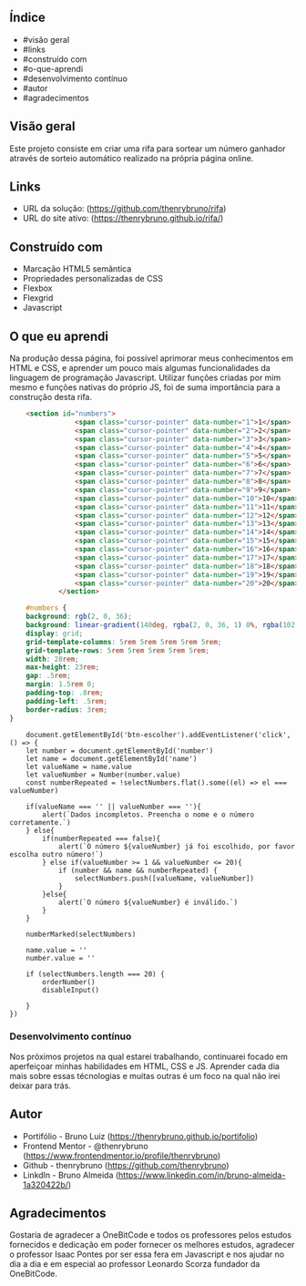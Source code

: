 ## Índice

- #visão geral
- #links
- #construído com
- #o-que-aprendi
- #desenvolvimento contínuo
- #autor
- #agradecimentos

## Visão geral

Este projeto consiste em criar uma rifa para sortear um número ganhador através de sorteio automático realizado na própria página online.

## Links

- URL da solução: (https://github.com/thenrybruno/rifa)
- URL do site ativo: (https://thenrybruno.github.io/rifa/)

## Construído com

- Marcação HTML5 semântica
- Propriedades personalizadas de CSS
- Flexbox
- Flexgrid
- Javascript

## O que eu aprendi

Na produção dessa página, foi possível aprimorar meus conhecimentos em HTML e CSS, e aprender um pouco mais algumas funcionalidades da linguagem de programação Javascript. Utilizar funções criadas por mim mesmo e funções nativas do próprio JS, foi de suma importância para a construção desta rifa.

```html
    <section id="numbers">
                <span class="cursor-pointer" data-number="1">1</span>
                <span class="cursor-pointer" data-number="2">2</span>
                <span class="cursor-pointer" data-number="3">3</span>
                <span class="cursor-pointer" data-number="4">4</span>
                <span class="cursor-pointer" data-number="5">5</span>
                <span class="cursor-pointer" data-number="6">6</span>
                <span class="cursor-pointer" data-number="7">7</span>
                <span class="cursor-pointer" data-number="8">8</span>
                <span class="cursor-pointer" data-number="9">9</span>
                <span class="cursor-pointer" data-number="10">10</span>
                <span class="cursor-pointer" data-number="11">11</span>
                <span class="cursor-pointer" data-number="12">12</span>
                <span class="cursor-pointer" data-number="13">13</span>
                <span class="cursor-pointer" data-number="14">14</span>
                <span class="cursor-pointer" data-number="15">15</span>
                <span class="cursor-pointer" data-number="16">16</span>
                <span class="cursor-pointer" data-number="17">17</span>
                <span class="cursor-pointer" data-number="18">18</span>
                <span class="cursor-pointer" data-number="19">19</span>
                <span class="cursor-pointer" data-number="20">20</span>
            </section>
```
``` css
    #numbers {
    background: rgb(2, 0, 36);
    background: linear-gradient(140deg, rgba(2, 0, 36, 1) 0%, rgba(102, 102, 232, 1) 35%, rgba(0, 212, 255, 1) 100%);
    display: grid;
    grid-template-columns: 5rem 5rem 5rem 5rem 5rem;
    grid-template-rows: 5rem 5rem 5rem 5rem 5rem;
    width: 28rem;
    max-height: 23rem;
    gap: .5rem;
    margin: 1.5rem 0;
    padding-top: .8rem;
    padding-left: .5rem;
    border-radius: 3rem;
}
```
```JS
    document.getElementById('btn-escolher').addEventListener('click', () => {
    let number = document.getElementById('number')
    let name = document.getElementById('name')
    let valueName = name.value
    let valueNumber = Number(number.value)
    const numberRepeated = !selectNumbers.flat().some((el) => el === valueNumber)

    if(valueName === '' || valueNumber === ''){
        alert(`Dados incompletos. Preencha o nome e o número corretamente.`)
    } else{
        if(numberRepeated === false){
            alert(`O número ${valueNumber} já foi escolhido, por favor escolha outro número!`)
        } else if(valueNumber >= 1 && valueNumber <= 20){
            if (number && name && numberRepeated) {
                selectNumbers.push([valueName, valueNumber])
            }
        }else{
            alert(`O número ${valueNumber} é inválido.`)
        }
    }
    
    numberMarked(selectNumbers)

    name.value = ''
    number.value = ''

    if (selectNumbers.length === 20) {
        orderNumber()
        disableInput()
        
    }
})
```

### Desenvolvimento contínuo

Nos próximos projetos na qual estarei trabalhando, continuarei focado em aperfeiçoar minhas habilidades em HTML, CSS e JS. Aprender cada dia mais sobre essas técnologias e muitas outras é um foco na qual não irei deixar para trás.

## Autor

- Portifólio - Bruno Luiz (https://thenrybruno.github.io/portifolio)
- Frontend Mentor - @thenrybruno (https://www.frontendmentor.io/profile/thenrybruno)
- Github - thenrybruno (https://github.com/thenrybruno)
- LinkdIn - Bruno Almeida (https://www.linkedin.com/in/bruno-almeida-1a320422b/)

## Agradecimentos

Gostaria de agradecer a OneBitCode e todos os professores pelos estudos fornecidos e dedicação em poder fornecer os melhores estudos, agradecer o professor Isaac Pontes por ser essa fera em Javascript e nos ajudar no dia a dia e em especial ao professor Leonardo Scorza fundador da OneBitCode.
